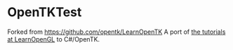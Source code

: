 # OpenTKTest

Forked from https://github.com/opentk/LearnOpenTK
A port of [the tutorials at LearnOpenGL](https://learnopengl.com/) to C#/OpenTK.

